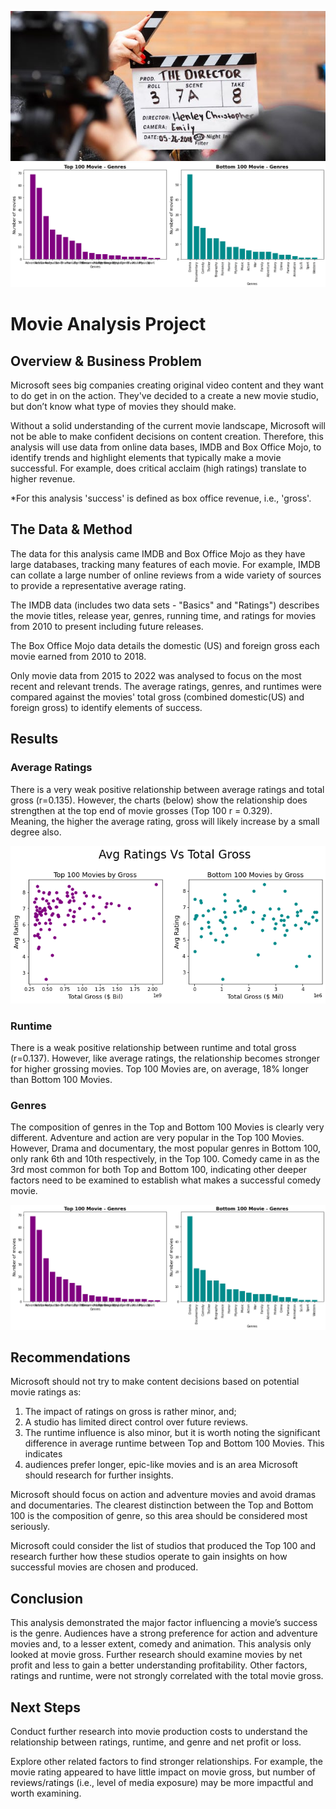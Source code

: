 ![example](images/director_shot.jpeg)  ![genresgraph](Images/Genres_Top_n_Bottom.png)


# Movie Analysis Project

## Overview & Business Problem
Microsoft sees big companies creating original video content and they want to do get in on the action. They've decided to a create a new movie studio, but don’t know what type of movies they should make.

Without a solid understanding of the current movie landscape, Microsoft will not be able to make confident decisions on content creation. Therefore, this analysis will use data from online data bases, IMDB and Box Office Mojo, to identify trends and highlight elements that typically make a movie successful. For example, does critical acclaim (high ratings) translate to higher revenue.

*For this analysis 'success' is defined as box office revenue, i.e., 'gross'.

## The Data & Method
The data for this analysis came IMDB and Box Office Mojo as they have large databases, tracking many features of each movie. For example, IMDB can collate a large number of online reviews from a wide variety of sources to provide a representative average rating.

The IMDB data (includes two data sets - "Basics" and "Ratings") describes the movie titles, release year, genres, running time, and ratings for movies from 2010 to present including future releases.

The Box Office Mojo data details the domestic (US) and foreign gross each movie earned from 2010 to 2018.

Only movie data from 2015 to 2022 was analysed to focus on the most recent and relevant trends. The average ratings, genres, and runtimes were compared against the movies' total gross (combined domestic(US) and foreign gross) to identify elements of success.

## Results 
### Average Ratings 
There is a very weak positive relationship between average ratings and total gross (r=0.135). 
However, the charts (below) show the relationship does strengthen at the top end of movie grosses (Top 100 r = 0.329).  
Meaning, the higher the average rating, gross will likely increase by a small degree also.

![Ratingsgraph](Images/RatingsGrossScatter.png)

### Runtime 
There is a weak positive relationship between runtime and total gross (r=0.137). 
However, like average ratings, the relationship becomes stronger for higher grossing movies. 
Top 100 Movies are, on average, 18% longer than Bottom 100 Movies. 

### Genres 
The composition of genres in the Top and Bottom 100 Movies is clearly very different.
Adventure and action are very popular in the Top 100 Movies. However, Drama and documentary, the most popular genres in Bottom 100, only rank 6th and 10th  respectively, in the Top 100. 
Comedy came in as the 3rd most common for both Top and Bottom 100, indicating other deeper factors need to be examined to establish what makes a successful comedy movie. 

 ![genresgraph](Images/Genres_Top_n_Bottom.png)
 
## Recommendations
Microsoft should not try to make content decisions based on potential movie ratings as:

 1. The impact of ratings on gross is rather minor, and;
 2. A studio has limited direct control over future reviews.
 3. The runtime influence is also minor, but it is worth noting the significant difference in average runtime between Top and Bottom 100 Movies. This indicates  
 4. audiences prefer longer, epic-like movies and is an area Microsoft should research for further insights.

Microsoft should focus on action and adventure movies and avoid dramas and documentaries. The clearest distinction between the Top and Bottom 100 is the composition of genre, so this area should be considered most seriously.

Microsoft could consider the list of studios that produced the Top 100 and research further how these studios operate to gain insights on how successful movies are chosen and produced.

## Conclusion
This analysis demonstrated the major factor influencing a movie’s success is the genre. Audiences have a strong preference for action and adventure movies and, to a lesser extent, comedy and animation. This analysis only looked at movie gross. Further research should examine movies by net profit and less to gain a better understanding profitability. Other factors, ratings and runtime, were not strongly correlated with the total movie gross.

## Next Steps
Conduct further research into movie production costs to understand the relationship between ratings, runtime, and genre and net profit or loss.

Explore other related factors to find stronger relationships. For example, the movie rating appeared to have little impact on movie gross, but number of reviews/ratings (i.e., level of media exposure) may be more impactful and worth examining.
